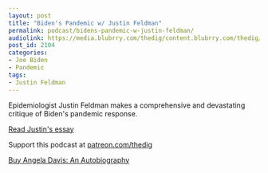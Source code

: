 ```yaml
---
layout: post
title: "Biden's Pandemic w/ Justin Feldman"
permalink: podcast/bidens-pandemic-w-justin-feldman/
audiolink: https://media.blubrry.com/thedig/content.blubrry.com/thedig/The_Dig-EP_340-Feldman.mp3
post_id: 2104
categories: 
- Joe Biden
- Pandemic
tags: 
- Justin Feldman
---
```


Epidemiologist Justin Feldman makes a comprehensive and devastating critique of Biden's pandemic response. 

[Read Justin's essay](https://www.jmfeldman.medium.com/?p=88452c696f2)

Support this podcast at [patreon.com/thedig](http://www.patreon.com/TheDig) 

[Buy Angela Davis: An Autobiography](https://www.haymarketbooks.org/books/1741-angela-davis)
